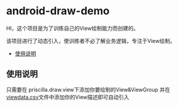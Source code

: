# android-draw-demo
HI，这个项目是为了训练自己的View绘制能力而创建的。

该项目进行了动态引入，使训练者不必了解业务逻辑，专注于View绘制。

* [使用说明](#使用说明)

## 使用说明
只需要在 priscilla.draw.view下添加你要绘制的View&ViewGroup 并在[viewdata.csv](https://github.com/zhangxianjie-c/android-draw-demo/blob/main/app/src/main/assets/viewdata.csv)文件中添加你的View描述即可自动引入

